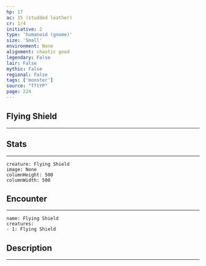 ```yaml
---
hp: 17
ac: 15 (studded leather)
cr: 1/4
initiative: 2
type: 'humanoid (gnome)'    
size: 'Small'
environment: None
alignment: chaotic good
legendary: False
lair: False
mythic: False
regional: False
tags: ['monster']
source: "TftYP"
page: 224
---
```


## Flying Shield
---



## Stats
---

```statblock
creature: Flying Shield
image: None
columnHeight: 500
columnWidth: 500
```

## Encounter
---

```encounter-table
name: Flying Shield
creatures:
- 1: Flying Shield
```

## Description
---





